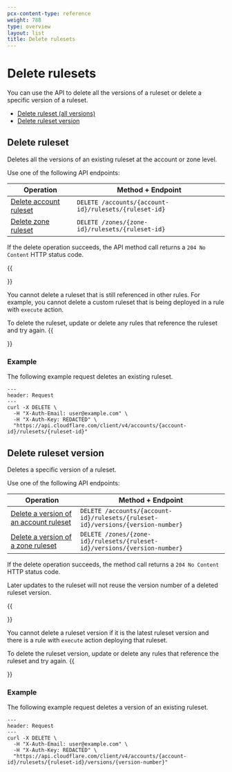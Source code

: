 ```yaml
---
pcx-content-type: reference
weight: 788
type: overview
layout: list
title: Delete rulesets
---
```


# Delete rulesets

You can use the API to delete all the versions of a ruleset or delete a specific version of a ruleset.

- [Delete ruleset (all versions)](#delete-ruleset)
- [Delete ruleset version](#delete-ruleset-version)

## Delete ruleset

Deletes all the versions of an existing ruleset at the account or zone level.

Use one of the following API endpoints:

| Operation                            | Method + Endpoint                                     |
| ------------------------------------ | ----------------------------------------------------- |
| [Delete account ruleset][dr-account] | `DELETE /accounts/{account-id}/rulesets/{ruleset-id}` |
| [Delete zone ruleset][dr-zone]       | `DELETE /zones/{zone-id}/rulesets/{ruleset-id}`       |

[dr-account]: https://api.cloudflare.com/#account-rulesets-delete-account-ruleset
[dr-zone]: https://api.cloudflare.com/#zone-rulesets-delete-zone-ruleset

If the delete operation succeeds, the API method call returns a `204 No Content` HTTP status code.

{{<Aside type="warning" header="Important">}}

You cannot delete a ruleset that is still referenced in other rules. For example, you cannot delete a custom ruleset that is being deployed in a rule with `execute` action.

To delete the ruleset, update or delete any rules that reference the ruleset and try again.
{{</Aside>}}

### Example

The following example request deletes an existing ruleset.

```curl
---
header: Request
---
curl -X DELETE \
  -H "X-Auth-Email: user@example.com" \
  -H "X-Auth-Key: REDACTED" \
  "https://api.cloudflare.com/client/v4/accounts/{account-id}/rulesets/{ruleset-id}"
```

## Delete ruleset version

Deletes a specific version of a ruleset.

Use one of the following API endpoints:

| Operation                                             | Method + Endpoint                                                               |
| ----------------------------------------------------- | ------------------------------------------------------------------------------- |
| [Delete a version of an account ruleset][drv-account] | `DELETE /accounts/{account-id}/rulesets/{ruleset-id}/versions/{version-number}` |
| [Delete a version of a zone ruleset][drv-zone]        | `DELETE /zones/{zone-id}/rulesets/{ruleset-id}/versions/{version-number}`       |

[drv-account]: https://api.cloudflare.com/#account-rulesets-delete-a-version-of-an-account-ruleset
[drv-zone]: https://api.cloudflare.com/#zone-rulesets-delete-a-version-of-a-zone-ruleset

If the delete operation succeeds, the method call returns a `204 No Content` HTTP status code.

Later updates to the ruleset will not reuse the version number of a deleted ruleset version.

{{<Aside type="warning" header="Important">}}

You cannot delete a ruleset version if it is the latest ruleset version and there is a rule with `execute` action deploying that ruleset.

To delete the ruleset version, update or delete any rules that reference the ruleset and try again.
{{</Aside>}}

### Example

The following example request deletes a version of an existing ruleset.

```curl
---
header: Request
---
curl -X DELETE \
  -H "X-Auth-Email: user@example.com" \
  -H "X-Auth-Key: REDACTED" \
  "https://api.cloudflare.com/client/v4/accounts/{account-id}/rulesets/{ruleset-id}/versions/{version-number}"
```
